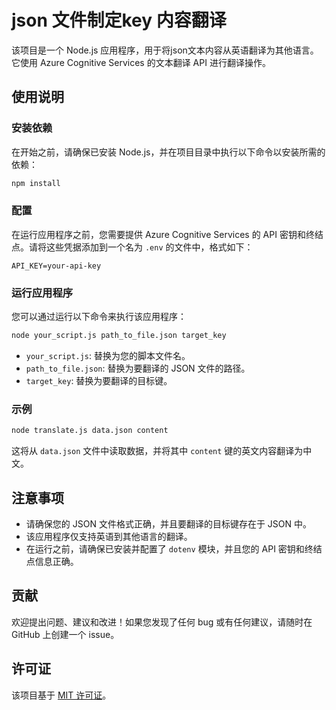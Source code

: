 
# json 文件制定key 内容翻译

该项目是一个 Node.js 应用程序，用于将json文本内容从英语翻译为其他语言。它使用 Azure Cognitive Services 的文本翻译 API 进行翻译操作。

## 使用说明

### 安装依赖

在开始之前，请确保已安装 Node.js，并在项目目录中执行以下命令以安装所需的依赖：

```bash
npm install
```

### 配置

在运行应用程序之前，您需要提供 Azure Cognitive Services 的 API 密钥和终结点。请将这些凭据添加到一个名为 `.env` 的文件中，格式如下：

```plaintext
API_KEY=your-api-key
```

### 运行应用程序

您可以通过运行以下命令来执行该应用程序：

```bash
node your_script.js path_to_file.json target_key
```

- `your_script.js`: 替换为您的脚本文件名。
- `path_to_file.json`: 替换为要翻译的 JSON 文件的路径。
- `target_key`: 替换为要翻译的目标键。

### 示例

```bash
node translate.js data.json content
```

这将从 `data.json` 文件中读取数据，并将其中 `content` 键的英文内容翻译为中文。

## 注意事项

- 请确保您的 JSON 文件格式正确，并且要翻译的目标键存在于 JSON 中。
- 该应用程序仅支持英语到其他语言的翻译。
- 在运行之前，请确保已安装并配置了 `dotenv` 模块，并且您的 API 密钥和终结点信息正确。

## 贡献

欢迎提出问题、建议和改进！如果您发现了任何 bug 或有任何建议，请随时在 GitHub 上创建一个 issue。

## 许可证

该项目基于 [MIT 许可证](LICENSE)。
